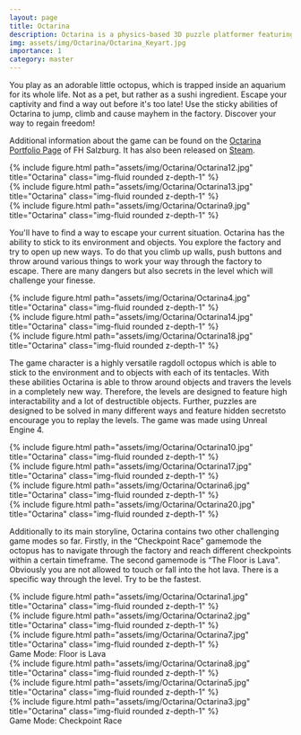 ```yaml
---
layout: page
title: Octarina
description: Octarina is a physics-based 3D puzzle platformer featuring a trapped little octopus who must find a way out and escape out of a sushi factory site.
img: assets/img/Octarina/Octarina_Keyart.jpg
importance: 1
category: master
---
```


You play as an adorable little octopus, which is trapped inside an aquarium for its whole life. Not as a pet, but rather as a sushi ingredient. Escape your captivity and find a way out before it's too late! Use the sticky abilities of Octarina to jump, climb and cause mayhem in the factory. Discover your way to regain freedom!

Additional information about the game can be found on the <a href="https://portfolio.fh-salzburg.ac.at/projects/2021-octarina">Octarina Portfolio Page</a> of FH Salzburg. It has also been released on <a href="https://store.steampowered.com/app/1503280/Octarina/">Steam</a>.

<div class="row">
    <div class="col-sm mt-3 mt-md-0">
        {% include figure.html path="assets/img/Octarina/Octarina12.jpg" title="Octarina" class="img-fluid rounded z-depth-1" %}
    </div>
    <div class="col-sm mt-3 mt-md-0">
        {% include figure.html path="assets/img/Octarina/Octarina13.jpg" title="Octarina" class="img-fluid rounded z-depth-1" %}
    </div>
    <div class="col-sm mt-3 mt-md-0">
        {% include figure.html path="assets/img/Octarina/Octarina9.jpg" title="Octarina" class="img-fluid rounded z-depth-1" %}
    </div>
</div>

You'll have to find a way to escape your current situation. Octarina has the ability to stick to its environment and objects. You explore the factory and try to open up new ways. To do that you climb up walls, push buttons and throw around various things to work your way through the factory to escape. There are many dangers but also secrets in the level which will challenge your finesse.

<div class="row">
    <div class="col-sm mt-3 mt-md-0">
        {% include figure.html path="assets/img/Octarina/Octarina4.jpg" title="Octarina" class="img-fluid rounded z-depth-1" %}
    </div>
    <div class="col-sm mt-3 mt-md-0">
        {% include figure.html path="assets/img/Octarina/Octarina14.jpg" title="Octarina" class="img-fluid rounded z-depth-1" %}
    </div>
    <div class="col-sm mt-3 mt-md-0">
        {% include figure.html path="assets/img/Octarina/Octarina18.jpg" title="Octarina" class="img-fluid rounded z-depth-1" %}
    </div>
</div>

The game character is a highly versatile ragdoll octopus which is able to stick to the environment and to objects with each of its tentacles. With these abilities Octarina is able to throw around objects and travers the levels in a completely new way. Therefore, the levels are designed to feature high interactability and a lot of destructible objects. Further, puzzles are designed to be solved in many different ways and feature hidden secretsto encourage you to replay the levels. The game was made using Unreal Engine 4.

<div class="row">
    <div class="col-sm mt-3 mt-md-0">
        {% include figure.html path="assets/img/Octarina/Octarina10.jpg" title="Octarina" class="img-fluid rounded z-depth-1" %}
    </div>
</div>

<div class="row">
    <div class="col-sm mt-3 mt-md-0">
        {% include figure.html path="assets/img/Octarina/Octarina17.jpg" title="Octarina" class="img-fluid rounded z-depth-1" %}
    </div>
    <div class="col-sm mt-3 mt-md-0">
        {% include figure.html path="assets/img/Octarina/Octarina6.jpg" title="Octarina" class="img-fluid rounded z-depth-1" %}
    </div>
    <div class="col-sm mt-3 mt-md-0">
        {% include figure.html path="assets/img/Octarina/Octarina20.jpg" title="Octarina" class="img-fluid rounded z-depth-1" %}
    </div>
</div>

Additionally to its main storyline, Octarina contains two other challenging game modes so far. Firstly, in the “Checkpoint Race” gamemode the octopus has to navigate through the factory and reach different checkpoints within a certain timeframe. The second gamemode is “The Floor is Lava". Obviously you are not allowed to touch or fall into the hot lava. There is a specific way through the level. Try to be the fastest.

<div class="row">
    <div class="col-sm mt-3 mt-md-0">
        {% include figure.html path="assets/img/Octarina/Octarina1.jpg" title="Octarina" class="img-fluid rounded z-depth-1" %}
    </div>
    <div class="col-sm mt-3 mt-md-0">
        {% include figure.html path="assets/img/Octarina/Octarina2.jpg" title="Octarina" class="img-fluid rounded z-depth-1" %}
    </div>
    <div class="col-sm mt-3 mt-md-0">
        {% include figure.html path="assets/img/Octarina/Octarina7.jpg" title="Octarina" class="img-fluid rounded z-depth-1" %}
    </div>
</div>
<div class="caption">
    Game Mode: Floor is Lava
</div>

<div class="row">
    <div class="col-sm mt-3 mt-md-0">
        {% include figure.html path="assets/img/Octarina/Octarina8.jpg" title="Octarina" class="img-fluid rounded z-depth-1" %}
    </div>
    <div class="col-sm mt-3 mt-md-0">
        {% include figure.html path="assets/img/Octarina/Octarina5.jpg" title="Octarina" class="img-fluid rounded z-depth-1" %}
    </div>
    <div class="col-sm mt-3 mt-md-0">
        {% include figure.html path="assets/img/Octarina/Octarina3.jpg" title="Octarina" class="img-fluid rounded z-depth-1" %}
    </div>
</div>
<div class="caption">
    Game Mode: Checkpoint Race
</div>